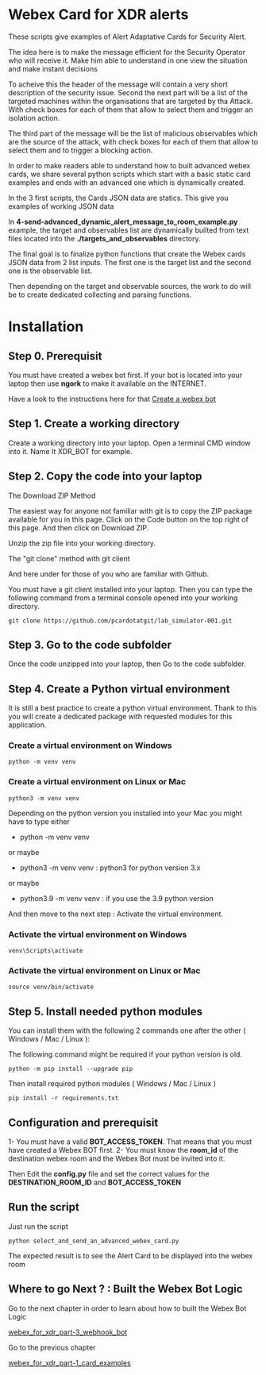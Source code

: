 # Webex Card for XDR alerts

These scripts give examples of Alert Adaptative Cards for Security Alert. 

The idea here is to make the message efficient for the Security Operator who will receive it. Make him able to understand in one view the situation and make instant decisions

To acheive this the header of the message will contain a very short description of the security issue. 
Second the next part will be a list of the targeted machines within the organisations that are targeted by tha Attack. With check boxes for each of them that allow to select them and trigger an isolation action.

The third part of the message will be the list of malicious observables which are the source of the attack, with check boxes for each of them that allow to select them and to trigger a blocking action.

In order to make readers able to understand how to built advanced webex cards, we share several python scripts which start with a basic static card examples and ends with an advanced one which is dynamically created.

In the 3 first scripts, the Cards JSON data are statics. This give you examples of working JSON data

In **4-send-advanced_dynamic_alert_message_to_room_example.py** example, the target and observables list are dynamically builted from text files located into the **./targets_and_observables** directory.

The final goal is to finalize python functions that create the Webex cards JSON data from 2 list inputs. The first one is the target list and the second one is the observable list.

Then depending on the target and observable sources, the work to do will be to create dedicated collecting and parsing functions.

# Installation

## Step 0. Prerequisit

You must have created a webex bot first. If your bot is located into your laptop then use **ngork** to make it available on the INTERNET.

Have a look to the instructions here for that [Create a webex bot](https://github.com/pcardotatgit/Webex_Team_Chat_Bot_Python)

## Step 1. Create a working directory

Create a working directory into your laptop. Open a terminal CMD window into it. Name It XDR_BOT for example.

## Step 2. Copy the code into your laptop

The Download ZIP Method

The easiest way for anyone not familiar with git is to copy the ZIP package available for you in this page. Click on the Code button on the top right of this page. And then click on Download ZIP.

Unzip the zip file into your working directory.

The "git clone" method with git client

And here under for those of you who are familiar with Github.

You must have a git client installed into your laptop. Then you can type the following command from a terminal console opened into your working directory.

    git clone https://github.com/pcardotatgit/lab_simulator-001.git

## Step 3. Go to the code subfolder

Once the code unzipped into your laptop, then Go to the code subfolder.

## Step 4. Create a Python virtual environment

It is still a best practice to create a python virtual environment. Thank to this you will create a dedicated package with requested modules for this application.

### Create a virtual environment on Windows

    python -m venv venv 

### Create a virtual environment on Linux or Mac

    python3 -m venv venv

Depending on the python version you installed into your Mac you might have to type either 

- python -m venv venv

or maybe

- python3 -m venv venv    : python3 for python version 3.x  

or maybe 

- python3.9 -m venv venv  : if you use the 3.9 python version

And then move to the next step : Activate the virtual environment.

### Activate the virtual environment on Windows

    venv\Scripts\activate

### Activate the virtual environment on Linux or Mac

    source venv/bin/activate    

## Step 5. Install needed python modules

You can install them with the following 2 commands one after the other ( Windows / Mac / Linux ):

The following command might be required if your python version is old.

    python -m pip install --upgrade pip   

Then install required python modules ( Windows / Mac / Linux )

    pip install -r requirements.txt

## Configuration and prerequisit

1- You must have a valid **BOT_ACCESS_TOKEN**. That means that you must have created a Webex BOT first.
2- You must know the **room_id** of the destination webex room and the Webex Bot must be invited into it.

Then Edit the **config.py** file and set the correct values for the **DESTINATION_ROOM_ID** and **BOT_ACCESS_TOKEN**

## Run the script

Just run the script 

    python select_and_send_an_advanced_webex_card.py
    
The expected result is to see the Alert Card to be displayed into the webex room
    
## Where to go Next ? : Built the Webex Bot Logic

Go to the next chapter in order to learn about how to built the Webex Bot Logic

[webex_for_xdr_part-3_webhook_bot](https://github.com/pcardotatgit/webex_for_xdr_part-3_webhook_bot)

Go to the previous chapter 

[webex_for_xdr_part-1_card_examples](https://github.com/pcardotatgit/webex_for_xdr_part-1_card_examples)